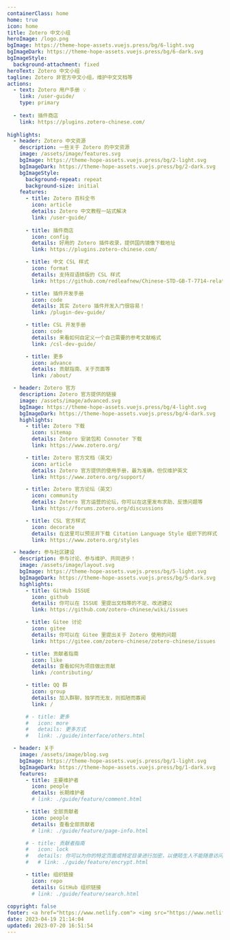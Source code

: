 ```yaml
---
containerClass: home
home: true
icon: home
title: Zotero 中文小组
heroImage: /logo.png
bgImage: https://theme-hope-assets.vuejs.press/bg/6-light.svg
bgImageDark: https://theme-hope-assets.vuejs.press/bg/6-dark.svg
bgImageStyle:
  background-attachment: fixed
heroText: Zotero 中文小组
tagline: Zotero 非官方中文小组，维护中文文档等
actions:
  - text: Zotero 用户手册 💡
    link: /user-guide/
    type: primary
    
  - text: 插件商店
    link: https://plugins.zotero-chinese.com/
    
highlights:
  - header: Zotero 中文资源
    description: 一些关于 Zotero 的中文资源
    image: /assets/image/features.svg
    bgImage: https://theme-hope-assets.vuejs.press/bg/2-light.svg
    bgImageDark: https://theme-hope-assets.vuejs.press/bg/2-dark.svg
    bgImageStyle:
      background-repeat: repeat
      background-size: initial
    features:
      - title: Zotero 百科全书
        icon: article
        details: Zotero 中文教程一站式解决
        link: /user-guide/
        
      - title: 插件商店
        icon: config
        details: 好用的 Zotero 插件收录，提供国内镜像下载地址
        link: https://plugins.zotero-chinese.com/

      - title: 中文 CSL 样式
        icon: format
        details: 支持双语排版的 CSL 样式
        link: https://github.com/redleafnew/Chinese-STD-GB-T-7714-related-csl/

      - title: 插件开发手册
        icon: code
        details: 其实 Zotero 插件开发入门很容易！
        link: /plugin-dev-guide/

      - title: CSL 开发手册
        icon: code
        details: 来看如何自定义一个自己需要的参考文献格式
        link: /csl-dev-guide/

      - title: 更多
        icon: advance
        details: 贡献指南、关于页面等
        link: /about/

  - header: Zotero 官方
    description: Zotero 官方提供的链接
    image: /assets/image/advanced.svg
    bgImage: https://theme-hope-assets.vuejs.press/bg/4-light.svg
    bgImageDark: https://theme-hope-assets.vuejs.press/bg/4-dark.svg
    highlights:
      - title: Zotero 下载
        icon: sitemap
        details: Zotero 安装包和 Connoter 下载
        link: https://www.zotero.org/

      - title: Zotero 官方文档（英文）
        icon: article
        details: Zotero 官方提供的使用手册，最为准确，但仅维护英文
        link: https://www.zotero.org/support/

      - title: Zotero 官方论坛（英文）
        icon: community
        details: Zotero 官方运营的论坛，你可以在这里发布求助、反馈问题等
        link: https://forums.zotero.org/discussions

      - title: CSL 官方样式
        icon: decorate
        details: 在这里可以预览并下载 Citation Language Style 组织下的样式
        link: https://www.zotero.org/styles

  - header: 参与社区建设
    description: 参与讨论、参与维护、共同进步！
    image: /assets/image/layout.svg
    bgImage: https://theme-hope-assets.vuejs.press/bg/5-light.svg
    bgImageDark: https://theme-hope-assets.vuejs.press/bg/5-dark.svg
    highlights:
      - title: GitHub ISSUE
        icon: github
        details: 你可以在 ISSUE 里提出文档等的不足、改进建议
        link: https://github.com/zotero-chinese/wiki/issues

      - title: Gitee 讨论
        icon: gitee
        details: 你可以在 Gitee 里提出关于 Zotero 使用的问题
        link: https://gitee.com/zotero-chinese/zotero-chinese/issues

      - title: 贡献者指南
        icon: like
        details: 查看如何为项目做出贡献
        link: /contributing/

      - title: QQ 群
        icon: group
        details: 加入群聊，独学而无友，则孤陋而寡闻
        link: /

      # - title: 更多
      #   icon: more
      #   details: 更多方式
      #   link: ./guide/interface/others.html

  - header: 关于
    image: /assets/image/blog.svg
    bgImage: https://theme-hope-assets.vuejs.press/bg/1-light.svg
    bgImageDark: https://theme-hope-assets.vuejs.press/bg/1-dark.svg
    features:
      - title: 主要维护者
        icon: people
        details: 长期维护者
        # link: ./guide/feature/comment.html

      - title: 全部贡献者
        icon: people
        details: 查看全部贡献者
        # link: ./guide/feature/page-info.html

      # - title: 贡献者指南
      #   icon: lock
      #   details: 你可以为你的特定页面或特定目录进行加密，以便陌生人不能随意访问它们
      #   # link: ./guide/feature/encrypt.html

      - title: 组织链接
        icon: repo
        details: GitHub 组织链接
        # link: ./guide/feature/search.html
        
copyright: false
footer: <a href="https://www.netlify.com"> <img src="https://www.netlify.com/v3/img/components/netlify-color-bg.svg" alt="Deploys by Netlify" /> </a></br> 使用 <a href="https://theme-hope.vuejs.press/" target="_blank">VuePress Theme Hope</a> 主题 | MIT 协议，版权所有 © 2022-Present Zotero Chinese
date: 2023-04-19 21:14:04
updated: 2023-07-20 16:51:54
---
```


